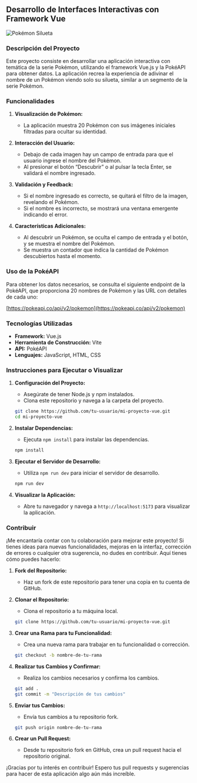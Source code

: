 ## Desarrollo de Interfaces Interactivas con Framework Vue

![Pokémon Silueta](https://upload.wikimedia.org/wikipedia/commons/thumb/9/98/International_Pokémon_logo.svg/320px-International_Pokémon_logo.svg.png)

### Descripción del Proyecto

Este proyecto consiste en desarrollar una aplicación interactiva con temática de la serie Pokémon, utilizando el framework Vue.js y la PokéAPI para obtener datos. La aplicación recrea la experiencia de adivinar el nombre de un Pokémon viendo solo su silueta, similar a un segmento de la serie Pokémon.

### Funcionalidades

1. **Visualización de Pokémon:**
   - La aplicación muestra 20 Pokémon con sus imágenes iniciales filtradas para ocultar su identidad.

2. **Interacción del Usuario:**
   - Debajo de cada imagen hay un campo de entrada para que el usuario ingrese el nombre del Pokémon.
   - Al presionar el botón “Descubrir” o al pulsar la tecla Enter, se validará el nombre ingresado.

3. **Validación y Feedback:**
   - Si el nombre ingresado es correcto, se quitará el filtro de la imagen, revelando el Pokémon.
   - Si el nombre es incorrecto, se mostrará una ventana emergente indicando el error.

4. **Características Adicionales:**
   - Al descubrir un Pokémon, se oculta el campo de entrada y el botón, y se muestra el nombre del Pokémon.
   - Se muestra un contador que indica la cantidad de Pokémon descubiertos hasta el momento.

### Uso de la PokéAPI

Para obtener los datos necesarios, se consulta el siguiente endpoint de la PokéAPI, que proporciona 20 nombres de Pokémon y las URL con detalles de cada uno:

[https://pokeapi.co/api/v2/pokemon](https://pokeapi.co/api/v2/pokemon)

### Tecnologías Utilizadas

- **Framework:** Vue.js
- **Herramienta de Construcción:** Vite
- **API:** PokéAPI
- **Lenguajes:** JavaScript, HTML, CSS

### Instrucciones para Ejecutar o Visualizar

1. **Configuración del Proyecto:**
   - Asegúrate de tener Node.js y npm instalados.
   - Clona este repositorio y navega a la carpeta del proyecto.
   ```sh
   git clone https://github.com/tu-usuario/mi-proyecto-vue.git
   cd mi-proyecto-vue
   ```

2. **Instalar Dependencias:**
   - Ejecuta `npm install` para instalar las dependencias.
   ```sh
   npm install
   ```

3. **Ejecutar el Servidor de Desarrollo:**
   - Utiliza `npm run dev` para iniciar el servidor de desarrollo.
   ```sh
   npm run dev
   ```

4. **Visualizar la Aplicación:**
   - Abre tu navegador y navega a `http://localhost:5173` para visualizar la aplicación.

### Contribuir

¡Me encantaría contar con tu colaboración para mejorar este proyecto! Si tienes ideas para nuevas funcionalidades, mejoras en la interfaz, corrección de errores o cualquier otra sugerencia, no dudes en contribuir. Aquí tienes cómo puedes hacerlo:

1. **Fork del Repositorio:**
   - Haz un fork de este repositorio para tener una copia en tu cuenta de GitHub.

2. **Clonar el Repositorio:**
   - Clona el repositorio a tu máquina local.
   ```sh
   git clone https://github.com/tu-usuario/mi-proyecto-vue.git
   ```

3. **Crear una Rama para tu Funcionalidad:**
   - Crea una nueva rama para trabajar en tu funcionalidad o corrección.
   ```sh
   git checkout -b nombre-de-tu-rama
   ```

4. **Realizar tus Cambios y Confirmar:**
   - Realiza los cambios necesarios y confirma los cambios.
   ```sh
   git add .
   git commit -m "Descripción de tus cambios"
   ```

5. **Enviar tus Cambios:**
   - Envía tus cambios a tu repositorio fork.
   ```sh
   git push origin nombre-de-tu-rama
   ```

6. **Crear un Pull Request:**
   - Desde tu repositorio fork en GitHub, crea un pull request hacia el repositorio original.

¡Gracias por tu interés en contribuir! Espero tus pull requests y sugerencias para hacer de esta aplicación algo aún más increíble.

